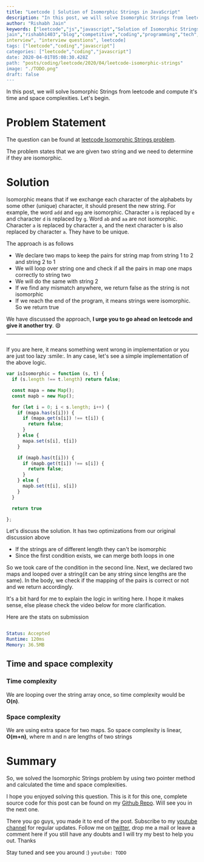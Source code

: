 ```yaml
---
title: "Leetcode | Solution of Isomorphic Strings in JavaScript"
description: "In this post, we will solve Isomorphic Strings from leetcode and compute it's time and space complexities. Let's begin."
author: "Rishabh Jain"
keywords: ["leetcode","js","javascript","Solution of Isomorphic Strings","rishabh","jain","rishabh
jain","rishabh1403","blog","competitive","coding","programming","tech","technology",
interview", "interview questions", leetcode]
tags: ["leetcode","coding","javascript"]
categories: ["leetcode","coding","javascript"]
date: 2020-04-01T05:08:30.428Z
path: "posts/coding/leetcode/2020/04/leetcode-isomorphic-strings"
image: "./TODO.png"
draft: false
---
```


In this post, we will solve Isomorphic Strings from leetcode and compute it's time and space complexities. Let's begin.
<!--more-->

# Problem Statement
The question can be found at [leetcode Isomorphic Strings problem](https://leetcode.com/problems/isomorphic-strings/).

The problem states that we are given two string and we need to determine if they are isomorphic.

# Solution

Isomorphic means that if we exchange each character of the alphabets by some other (unique) character, it should present the new string. For example, the word `add` and `egg` are isomorphic. Character `a` is replaced by `e` and character `d` is replaced by `g`. Word `ab` and `aa` are not isomorphic. Character `a` is replaced by character `a`, and the next character `b` is also replaced by character `a`. They have to be unique. 

The approach is as follows
- We declare two maps to keep the pairs for string map from string 1 to 2 and string 2 to 1
- We will loop over string one and check if all the pairs in map one maps correctly to string two
- We will do the same with string 2
- If we find any mismatch anywhere, we return false as the string is not isomorphic
- If we reach the end of the program, it means strings were isomorphic. So we return true


We have discussed the approach, **I urge you to go ahead on leetcode and give it another try**. :smile:

<hr />
<br />
If you are here, it means something went wrong in implementation or you are just too lazy :smile:. In any case, let's see a simple implementation of the above logic.

```js
var isIsomorphic = function (s, t) {
  if (s.length !== t.length) return false;

  const mapa = new Map();
  const mapb = new Map();

  for (let i = 0; i < s.length; i++) {
    if (mapa.has(s[i])) {
      if (mapa.get(s[i]) !== t[i]) {
        return false;
      }
    } else {
      mapa.set(s[i], t[i])
    }

    if (mapb.has(t[i])) {
      if (mapb.get(t[i]) !== s[i]) {
        return false;
      }
    } else {
      mapb.set(t[i], s[i])
    }
  }

  return true

};

```
Let's discuss the solution. It has two optimizations from our original discussion above
- If the strings are of different length they can't be isomorphic
- Since the first condition exists, we can merge both loops in one

So we took care of the condition in the second line. Next, we declared two maps and looped over a string(it can be any string since lengths are the same). In the body, we check if the mapping of the pairs is correct or not and we return accordingly.

It's a bit hard for me to explain the logic in writing here. I hope it makes sense, else please check the video below for more clarification.


Here are the stats on submission

```yaml

Status: Accepted
Runtime: 120ms
Memory: 36.5MB

```

## Time and space complexity

### Time complexity

We are looping over the string array once, so time complexity
would be **O(n)**.

### Space complexity

We are using extra space for two maps. So space
complexity is linear, **O(m+n)**, where m and n are lengths of two strings

# Summary

So, we solved the Isomorphic Strings problem by using two pointer method and calculated the time and space complexities.

I hope you enjoyed solving this question. This is it for this one, complete source code for this post can be found on my [Github Repo](https://github.com/rishabh1403/leetcode-javascript-solutions). Will see you in the next one.

There you go guys, you made it to end of the post.  Subscribe to my [youtube channel](https://www.youtube.com/rishabh1403) for regular updates. Follow me on [twitter](https://www.twitter.com/rishabhjain1403), drop me a mail or leave a comment here if you still have any doubts and I will try my best to help you out. Thanks

Stay tuned and see you around :)
`youtube: TODO`